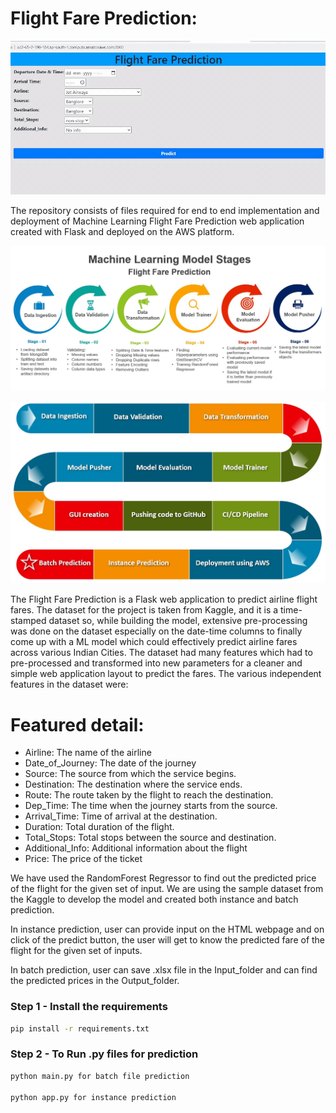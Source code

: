 # Flight Fare Prediction:

![](https://github.com/RickyMehra29/Flight_Fare_Prediction_End_to_End_AWS/blob/main/Docs/FFP_GIF.gif)

The repository consists of files required for end to end implementation and deployment of Machine Learning Flight Fare Prediction web application created with Flask and deployed on the AWS platform.

![ML_Dev_Steps](https://github.com/RickyMehra29/Flight_Fare_Prediction_End_to_End_AWS/blob/main/Docs/ML_Dev_Steps.jpg)

![Model_Architecture](https://github.com/RickyMehra29/Flight_Fare_Prediction_End_to_End_AWS/blob/main/Docs/Model_Architecture.jpg)

The Flight Fare Prediction is a Flask web application to predict airline flight fares. The dataset for the project is taken from Kaggle, and it is a time-stamped dataset so, while building the model, extensive pre-processing was done on the dataset especially on the date-time columns to finally come up with a ML model which could effectively predict airline fares across various Indian Cities. The dataset had many features which had to pre-processed and transformed into new parameters for a cleaner and simple web application layout to predict the fares. The various independent features in the dataset were:

# Featured detail:
* Airline: The name of the airline
* Date_of_Journey: The date of the journey
* Source: The source from which the service begins.
* Destination: The destination where the service ends.
* Route: The route taken by the flight to reach the destination.
* Dep_Time: The time when the journey starts from the source.
* Arrival_Time: Time of arrival at the destination.
* Duration: Total duration of the flight.
* Total_Stops: Total stops between the source and destination.
* Additional_Info: Additional information about the flight
* Price: The price of the ticket

We have used the RandomForest Regressor to find out the predicted price of the flight for the given set of input. We are using the sample dataset from the Kaggle to develop the model and created both instance and batch prediction.

In instance prediction, user can provide input on the HTML webpage and on click of the predict button, the user will get to know the predicted fare of the flight for the given set of inputs.

In batch prediction, user can save .xlsx file in the Input_folder and can find the predicted prices in the Output_folder.


### 


### Step 1 - Install the requirements

```bash
pip install -r requirements.txt
```

### Step 2 - To Run .py files for prediction

```bash
python main.py for batch file prediction

python app.py for instance prediction



```
